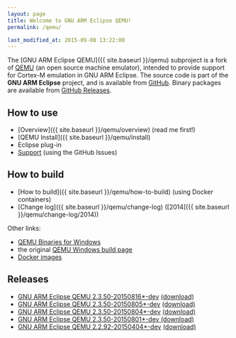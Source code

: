 ```yaml
---
layout: page
title: Welcome to GNU ARM Eclipse QEMU!
permalink: /qemu/

last_modified_at: 2015-09-08 13:22:00
---
```


The [GNU ARM Eclipse QEMU]({{ site.baseurl }}/qemu) subproject is a fork of [QEMU](http://wiki.qemu.org/Main_Page) (an open source machine emulator), intended to provide support for Cortex-M emulation in GNU ARM Eclipse. The source code is part of the **GNU ARM Eclipse** project, and is available from [GitHub](https://github.com/gnuarmeclipse/qemu). Binary packages are available from [GitHub Releases](https://github.com/gnuarmeclipse/qemu/releases). 

## How to use

* [Overview]({{ site.baseurl }}/qemu/overview) (read me first!)
* [QEMU Install]({{ site.baseurl }}/qemu/install)
* Eclipse plug-in
* [Support](https://github.com/gnuarmeclipse/qemu/issues/1) (using the GitHub Issues)

## How to build

* [How to build]({{ site.baseurl }}/qemu/how-to-build) (using Docker containers)
* [Change log]({{ site.baseurl }}/qemu/change-log) ([2014]({{ site.baseurl }}/qemu/change-log/2014))

Other links:

* [QEMU Binaries for Windows](http://qemu.weilnetz.de)
* the original [QEMU Windows build page](http://wiki.qemu.org/Hosts/W32)
* [Docker images](https://registry.hub.docker.com/u/ilegeul/)

## Releases

* [GNU ARM Eclipse QEMU 2.3.50-20150816*-dev](Release-v2.3.50-20150816) [(download)](https://github.com/gnuarmeclipse/qemu/releases/tag/gae-2.3.50-20150816)
* [GNU ARM Eclipse QEMU 2.3.50-20150805*-dev](Release-v2.3.50-20150805) [(download)](https://github.com/gnuarmeclipse/qemu/releases/tag/gae-2.3.50-20150805)
* [GNU ARM Eclipse QEMU 2.3.50-20150804*-dev](Release-v2.3.50-20150804) [(download)](https://github.com/gnuarmeclipse/qemu/releases/tag/gae-2.3.50-20150804)
* [GNU ARM Eclipse QEMU 2.3.50-20150801*-dev ](Release-v2.3.50-20150801) [(download)](https://github.com/gnuarmeclipse/qemu/releases/tag/gae-2.3.50-20150801)
* [GNU ARM Eclipse QEMU 2.2.92-20150404*-dev](Release-v2.2.92-20150404) [(download)](https://github.com/gnuarmeclipse/qemu/releases/tag/gae-2.2.92-20150404)